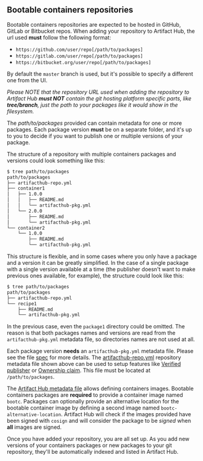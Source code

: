 ## Bootable containers repositories

Bootable containers repositories are expected to be hosted in GitHub, GitLab or Bitbucket repos. When adding your repository to Artifact Hub, the url used **must** follow the following format:

- `https://github.com/user/repo[/path/to/packages]`
- `https://gitlab.com/user/repo[/path/to/packages]`
- `https://bitbucket.org/user/repo[/path/to/packages]`

By default the `master` branch is used, but it's possible to specify a different one from the UI.

*Please NOTE that the repository URL used when adding the repository to Artifact Hub **must NOT** contain the git hosting platform specific parts, like **tree/branch**, just the path to your packages like it would show in the filesystem.*

The *path/to/packages* provided can contain metadata for one or more packages. Each package version **must** be on a separate folder, and it's up to you to decide if you want to publish one or multiple versions of your package.

The structure of a repository with multiple containers packages and versions could look something like this:

```sh
$ tree path/to/packages
path/to/packages
├── artifacthub-repo.yml
├── container1
│   ├── 1.0.0
│   │   ├── README.md
│   │   └── artifacthub-pkg.yml
│   └── 2.0.0
│       ├── README.md
│       └── artifacthub-pkg.yml
└── container2
    └── 1.0.0
        ├── README.md
        └── artifacthub-pkg.yml
```

This structure is flexible, and in some cases where you only have a package and a version it can be greatly simplified. In the case of a single package with a single version available at a time (the publisher doesn't want to make previous ones available, for example), the structure could look like this:

```sh
$ tree path/to/packages
path/to/packages
├── artifacthub-repo.yml
└── recipe1
    ├── README.md
    └── artifacthub-pkg.yml
```

In the previous case, even the `package1` directory could be omitted. The reason is that both packages names and versions are read from the `artifacthub-pkg.yml` metadata file, so directories names are not used at all.

Each package version **needs** an `artifacthub-pkg.yml` metadata file. Please see the file [spec](https://github.com/artifacthub/hub/blob/master/docs/metadata/artifacthub-pkg.yml) for more details. The [artifacthub-repo.yml](https://github.com/artifacthub/hub/blob/master/docs/metadata/artifacthub-repo.yml) repository metadata file shown above can be used to setup features like [Verified publisher](https://github.com/artifacthub/hub/blob/master/docs/repositories.md#verified-publisher) or [Ownership claim](https://github.com/artifacthub/hub/blob/master/docs/repositories.md#ownership-claim). This file must be located at `/path/to/packages`.

The [Artifact Hub metadata file](https://github.com/artifacthub/hub/blob/master/docs/metadata/artifacthub-pkg.yml) allows defining containers images. Bootable containers packages are **required** to provide a container image named `bootc`. Packages can optionally provide an alternative location for the bootable container image by defining a second image named `bootc-alternative-location`. Artifact Hub will check if the images provided have been signed with `cosign` and will consider the package to be *signed* when **all** images are signed.

Once you have added your repository, you are all set up. As you add new versions of your containers packages or new packages to your git repository, they'll be automatically indexed and listed in Artifact Hub.
